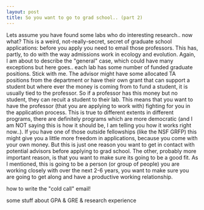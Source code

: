 ```yaml
---
layout: post
title: So you want to go to grad school.. (part 2)
---
```


Lets assume you have found some labs who do interesting research.. now what? This is a weird, not-really-secret, secret of graduate school applications: before you apply you need to email those professors. This has, partly, to do with the way admissions work in ecology and evolution. Again, I am about to describe the "general" case, which could have many exceptions but here goes.. each lab has some number of funded graduate positions. Stick with me. The advisor might have some allocated TA positions from the department or have their own grant that can support a student but where ever the money is coming from to fund a student, it is usually tied to the professor. So if a professor has this money but no student, they can recuit a student to their lab. This means that you want to have the professor (that you are applying to work with) fighting for you in the application process. This is true to different extents in different programs, there are definitely programs which are more democratic (and I am NOT saying this is how it should be, I am telling you how it works right now..). If you have one of those outside fellowships (like the NSF GRFP) this might give you a little more freedom in applications, because you come with your own money. But this is just one reason you want to get in contact with potential advisors before applying to grad school. The other, probably more important reason, is that you want to make sure its going to be a good fit. As I mentioned, this is going to be a person (or group of people) you are working closely with over the next 2-6 years, you want to make sure you are going to get along and have a productive working relationship.

how to write the "cold call" email!

some stuff about GPA & GRE & research experience

 

